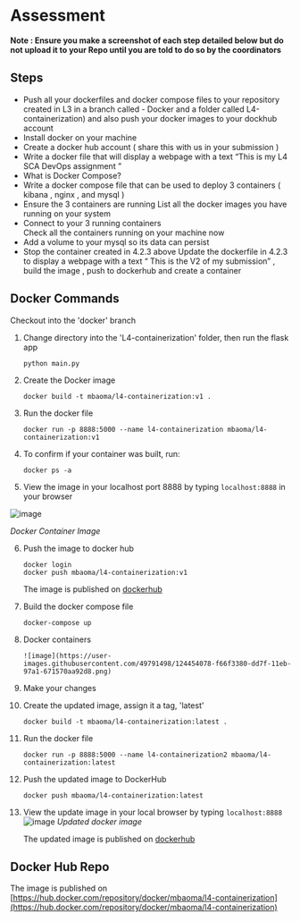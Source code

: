 # Assessment 
**Note : Ensure you make a screenshot of each step detailed below but do not   upload it to your Repo until you are told to do so by the coordinators**

## Steps
-   Push all your dockerfiles and docker compose files to your repository created in L3 in a branch called - Docker and  a folder called L4-containerization) and also push your docker images  to your dockhub account 
-   Install docker on your machine 
-   Create a docker hub account ( share this with us in your submission )
-   Write a docker file that will display a webpage with a text “This is my L4 SCA DevOps assignment ” 
-   What is Docker Compose?
-   Write a docker compose file that can be used to deploy 3 containers ( kibana , nginx , and mysql ) 
-   Ensure the 3 containers are running 
List all the docker images you have running on your system 
-   Connect to your 3 running  containers  
Check all the containers running on your machine now 
-   Add a volume to your mysql so its data can persist
-   Stop the container created in 4.2.3 above 
Update the dockerfile in 4.2.3 to display a webpage with a text “ This is the V2 of my submission”  , build the image , push to dockerhub and create a container 

## Docker Commands
Checkout into the 'docker' branch
1.  Change directory into the 'L4-containerization' folder, then run the flask app
    ```
    python main.py
    ```

2.  Create the Docker image
    ```
    docker build -t mbaoma/l4-containerization:v1 .
    ```

3.  Run the docker file
    ```
    docker run -p 8888:5000 --name l4-containerization mbaoma/l4-containerization:v1
    ```

4.  To confirm if your container was built, run:
    ```
    docker ps -a
    ```

5.  View the image in your localhost port 8888 by typing ```localhost:8888``` in your browser

![image](https://user-images.githubusercontent.com/49791498/124098371-687c0b80-da54-11eb-99d5-a4aa835dd17d.png)

*Docker Container Image*

6.  Push the image to docker hub
    ```
    docker login
    docker push mbaoma/l4-containerization:v1
    ```
    The image is published on [dockerhub](https://hub.docker.com/repository/docker/mbaoma/l4-containerization)

7.  Build the docker compose file
    ```
    docker-compose up
    ```
8.  Docker containers
    ```
    ![image](https://user-images.githubusercontent.com/49791498/124454078-f66f3380-dd7f-11eb-97a1-671570aa92d8.png)
    ```
    
9.  Make your changes

10. Create the updated image, assign it a tag, 'latest'
    ```
    docker build -t mbaoma/l4-containerization:latest .
    ```
    
11. Run the docker file
    ```
    docker run -p 8888:5000 --name l4-containerization2 mbaoma/l4-containerization:latest 
    ```
    
12. Push the updated image to DockerHub
    ```
    docker push mbaoma/l4-containerization:latest 
    ```

13. View the update image in your local browser by typing ```localhost:8888```
     ![image](https://user-images.githubusercontent.com/49791498/124457269-8498e900-dd83-11eb-9a5d-48c97e5aa158.png)
    *Updated docker image*

    The updated image is published on [dockerhub](https://hub.docker.com/repository/docker/mbaoma/l4-containerization)

## Docker Hub Repo
The image is published on [https://hub.docker.com/repository/docker/mbaoma/l4-containerization](https://hub.docker.com/repository/docker/mbaoma/l4-containerization)
